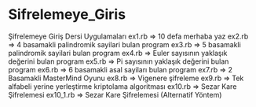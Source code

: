 # Sifrelemeye_Giris
Şifrelemeye Giriş Dersi Uygulamaları
   ex1.rb  =>  10 defa merhaba yaz
   ex2.rb  =>  4 basamakli palindromik sayilari bulan program
   ex3.rb  =>  5 basamakli palindromik sayilari bulan program
   ex4.rb  =>  Euler sayısının yaklaşık değerini bulan program
   ex5.rb  =>  Pi sayısının yaklaşık değerini bulan program
   ex6.rb  =>  6 basamakli asal sayiları bulan program
   ex7.rb  =>  2 Basamakli MasterMind Oyunu
   ex8.rb  =>  Vigenere şifreleme
   ex9.rb  =>  Tek alfabeli yerine yerleştirme kriptolama algoritması
   ex10.rb  =>  Sezar Kare Şifrelemesi
   ex10_1.rb  =>  Sezar Kare Şifrelemesi (Alternatif Yöntem)
